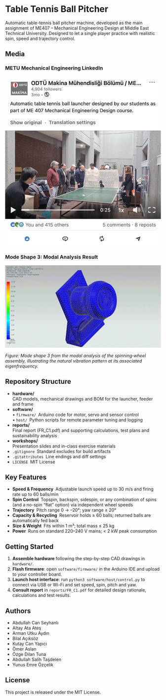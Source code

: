 # Table Tennis Ball Pitcher

Automatic table-tennis ball pitcher machine, developed as the main assignment of ME407 – Mechanical Engineering Design at Middle East Technical University. Designed to let a single player practice with realistic spin, speed and trajectory control.
## Media

### METU Mechanical Engineering LinkedIn 
[![METU Mechanical Engineering LinkedIn](assets/linkedin-post.png)](https://www.linkedin.com/posts/odt%C3%BC-makina-m%C3%BChendisli%C4%9Fi-b%C3%B6l%C3%BCm%C3%BC-metu-department-of-mechanical-engineering_%C3%B6%C4%9Frencilerimizin-me-407-makina-m%C3%BChendisli%C4%9Fi-activity-7287756692912533504-VWZx)

### Mode Shape 3: Modal Analysis Result

![Mode Shape 3 – Modal Analysis Result](assets/mod3.gif)

*Figure: Mode shape 3 from the modal analysis of the spinning‐wheel assembly, illustrating the natural vibration pattern at its associated eigenfrequency.*

## Repository Structure

- **hardware/**  
  CAD models, mechanical drawings and BOM for the launcher, feeder and frame  
- **software/**  
  • `firmware/` Arduino code for motor, servo and sensor control  
  • `host/` Python scripts for remote parameter tuning and logging  
- **reports/**  
  Final report (FR_C1.pdf) and supporting calculations, test plans and sustainability analysis  
- **workshops/**  
  Presentation slides and in-class exercise materials  
- `.gitignore` Standard excludes for build artifacts  
- `.gitattributes` Line endings and diff settings  
- `LICENSE` MIT License  

## Key Features

- **Speed & Frequency** Adjustable launch speed up to 30 m/s and firing rate up to 60 balls/min  
- **Spin Control** Topspin, backspin, sidespin, or any combination of spins (and a no-spin “flat” option) via independent wheel speeds  
- **Trajectory** Pitch range 0 → –20°; yaw range ± 20°  
- **Capacity & Recycling** Reservoir holds ≥ 60 balls; returned balls are automatically fed back  
- **Size & Weight** Fits within 1 m³; total mass ≤ 25 kg  
- **Power** Runs on standard 220–240 V mains; < 2 kW peak consumption  

## Getting Started

1. **Assemble hardware** following the step-by-step CAD drawings in `hardware/`.  
2. **Flash firmware**: open `software/firmware/` in the Arduino IDE and upload to your controller board.  
3. **Launch host interface**: run `python3 software/host/control.py` to connect via USB or Wi-Fi and set speed, spin, pitch and yaw.  
4. **Consult report** in `reports/FR_C1.pdf` for detailed design rationale, calculations and test results.  

## Authors

- Abdullah Can Seyhanlı  
- Altay Ata Ateş  
- Arman Utku Aydın  
- Bilal Açıksöz  
- Kutay Can Yapıcı  
- Ömer Aslan  
- Özge Dilan Tuna
- Abdullah Salih Taşdelen  
- Yunus Emre Özçelik  

## License

This project is released under the MIT License.  

